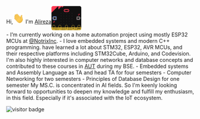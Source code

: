 <div style="display:flex; flex-direction: row;align-items: center;"><div>Hi,<img src="https://raw.githubusercontent.com/ABSphreak/ABSphreak/master/gifs/Hi.gif" width="30px" /> I'm <a href="https://github.com/A-R-S-D/">Alireza<a> </div><img width="80" src="https://github.com/A-R-S-D/A-R-S-D/blob/cf82969a1602ee72bb20cce6744187f8924fab69/resources/gifs/microbit-happy-face.gif"></div>
- I’m currently working on a home automation project using mostly ESP32 MCUs at <a href="https://github.com/NotrixInc">@NotrixInc<a/>.
- I love embedded systems and modern C++ programming. have learned a lot about STM32, ESP32, AVR MCUs, and their respective platforms including STM32Cube, Arduino, and Codevision. I'm also highly interested in computer networks and database concepts and contributed to these courses in <a href="https://aut.ac.ir/en/">AUT</a> during my BSE.
  - Embedded systems and Assembly Language as TA and head TA for four semesters
  - Computer Networking for two semesters
  - Principles of Database Design for one semester
My MS.C. is concentrated in AI fields. So I'm keenly looking forward to opportunities to deepen my knowledge and fulfill my enthusiasm, in this field. Especially if it's associated with the IoT ecosystem.


<p  align="left"><img src="https://visitor-badge.glitch.me/badge?page_id=A-R-S-D.readme.md&left_color=green&right_color=red" alt="visitor badge"/>
                
